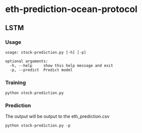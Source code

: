 # eth-prediction-ocean-protocol

## LSTM
### Usage
```
usage: stock-prediction.py [-h] [-p]

optional arguments:
  -h, --help     show this help message and exit
  -p, --predict  Predict model
```
### Training
```
python stock-prediction.py
```

### Prediction
The output will be output to the eth_prediction.csv
```
python stock-prediction.py -p
```
